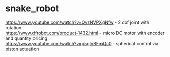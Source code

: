 # snake_robot
https://www.youtube.com/watch?v=QvzNVPXgNfw - 2 dof joint with rotation  <br />
https://www.dfrobot.com/product-1432.html - micro DC motor with encoder and quantity pricing  <br />
https://www.youtube.com/watch?v=p5gInBFmQc0 - spherical control via piston actuation <br />
